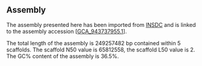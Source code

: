 **Assembly**
--------

The assembly presented here has been imported from [INSDC](http://www.insdc.org) and is linked to the assembly accession [[GCA\_943737955.1](http://www.ebi.ac.uk/ena/data/view/GCA_943737955.1)].

The total length of the assembly is 249257482 bp contained within 5 scaffolds.
The scaffold N50 value is 65812558, the scaffold L50 value is 2.
The GC% content of the assembly is 36.5%.
